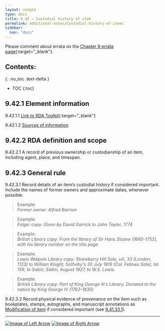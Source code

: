 ```yaml
---
layout: single
type: docs
title: 9.42 — Custodial history of item
permalink: additional-notes/Custodial-history-of-item/
sidebar:
  nav: "docs"
---
```


Please comment about errata on the [Chapter 9 errata page](https://docs.google.com/document/d/1O-4HOsrSwNPkw28P9J9SWmJv0cwGZ0DGGSfXrEWaaO0/edit#bookmark=id.6mqly0z76e2u){:target="_blank"}.

## Contents:
{: .no_toc .text-delta }

- TOC
{:toc}

## 9.42.1 Element information

<a name="9.42.1.1">9.42.1.1</a> [Link to RDA Toolkit](https://beta.rdatoolkit.org/Content?externalId=en-US_ala-bacfb41d-9379-3b1c-bf1a-c0cb428b63f4){:target="_blank"}

<a name="9.42.1.2">9.42.1.2</a> [Sources of information](/DCRMR/additional-notes/#9011-sources-of-information)

## 9.42.2 RDA definition and scope

<a name="9.42.2.1">9.42.2.1</a> A record of previous ownership or custodianship of an item, including agent, place, and timespan.

## 9.42.3 General rule

<a name="9.42.3.1">9.42.3.1</a> Record details of an item’s custodial history if considered important. Include the names of former owners and approximate dates, whenever possible.

>Example:  
><CITE>Former owner: Alfred Barrion</CITE>

>Example:  
><CITE>Folger copy: Given by David Garrick to John Taylor, 1774</CITE>

>Example:  
><CITE>British Library copy: From the library of Sir Hans Sloane (1660-1753), with his library number on the title page</CITE>

>Example:  
><CITE>Lewis Walpole Library copy: Strawberry Hill Sale, viii, 33 (London, 1123) to William Knight; Sotheby's 30 July 1919 (Col. Fellows Sale), lot 159, to Sabin; Sabin, August 1927, to W.S. Lewis. </CITE>

>Example:  
><CITE>British Library copy: Part of King George III's Library. Donated to the nation by King George IV (1762-1830)</CITE>

<a name="9.42.3.2">9.42.3.2</a> Record physical evidence of provenance on the item such as bookplates, stamps, autographs, and manuscript annotations as [Modification of item](/DCRMR/additional-notes/Modification-of-item/) if considered important (see [9.41.33.1](/DCRMR/additional-notes/Modification-of-item/#9.41.33.1)).

---

[![Image of Left Arrow](https://rbms-bsc.github.io/DCRMR/assets/pictures/navigation/Arrow_Left.png "9.41 — Modification of item")](/DCRMR/additional-notes/Modification-of-item/) [![Image of Right Arrow](https://rbms-bsc.github.io/DCRMR/assets/pictures/navigation/Arrow_Right.png "9.43 — Note on extent of item")](/DCRMR/additional-notes/Note-on-extent-of-item/)
